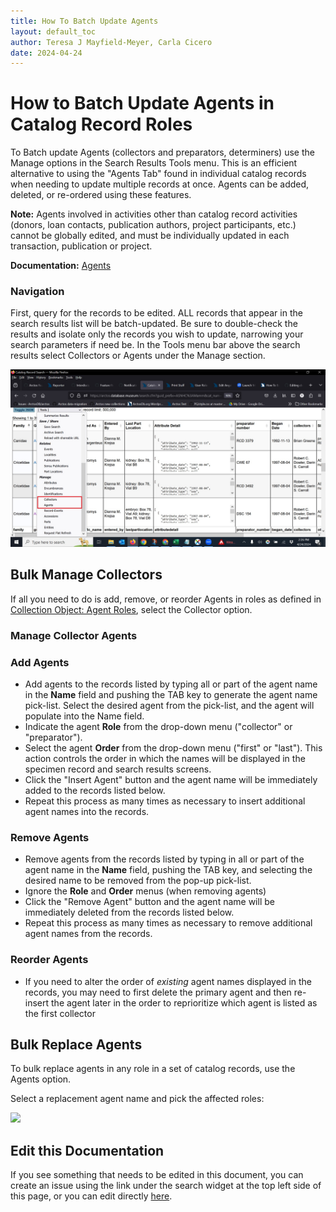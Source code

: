 ```yaml
---
title: How To Batch Update Agents
layout: default_toc
author: Teresa J Mayfield-Meyer, Carla Cicero
date: 2024-04-24
---
```


# How to Batch Update Agents in Catalog Record Roles
To Batch update Agents (collectors and preparators, determiners) use the Manage options in the Search Results Tools menu. This is an efficient alternative to using the "Agents Tab" found in individual catalog records when needing to update multiple records at once. Agents can be added, deleted, or re-ordered using these features.

**Note:** Agents involved in activities other than catalog record activities (donors, loan contacts, publication authors, project participants, etc.) cannot be globally edited, and must be individually updated in each transaction, publication or project.

**Documentation:** <a href="https://handbook.arctosdb.org/documentation/agent.html" target="_blank">Agents</a>

### Navigation
First, query for the records to be edited. ALL records that appear in the search results list will be batch-updated. Be sure to double-check the results and isolate only the records you wish to update, narrowing your search parameters if need be. In the Tools menu bar above the search results select Collectors or Agents under the Manage section.

![](tutorial_images/manage_agents_1.jpg)

## Bulk Manage Collectors

If all you need to do is add, remove, or reorder Agents in roles as defined in [Collection Object: Agent Roles](https://arctos.database.museum/info/ctDocumentation.cfm?table=ctcollector_role), select the Collector option.

### Manage Collector Agents

### Add Agents

* Add agents to the records listed by typing all or part of the agent name in the **Name** field and pushing the TAB key to generate the agent name pick-list. Select the desired agent from the pick-list, and the agent will populate into the Name field.
* Indicate the agent **Role** from the drop-down menu ("collector" or "preparator").
* Select the agent **Order** from the drop-down menu ("first" or "last"). This action controls the order in which the names will be displayed in the specimen record and search results screens.
* Click the "Insert Agent" button and the agent name will be immediately added to the records listed below.
* Repeat this process as many times as necessary to insert additional agent names into the records.

### Remove Agents

* Remove agents from the records listed by typing in all or part of the agent name in the **Name** field, pushing the TAB key, and selecting the desired name to be removed from the pop-up pick-list.
* Ignore the **Role** and **Order** menus (when removing agents)
* Click the "Remove Agent" button and the agent name will be immediately deleted from the records listed below.
* Repeat this process as many times as necessary to remove additional agent names from the records.

### Reorder Agents

* If you need to alter the order of _existing_ agent names displayed in the records, you may need to first delete the primary agent and then re-insert the agent later in the order to reprioritize which agent is listed as the first collector

## Bulk Replace Agents

To bulk replace agents in any role in a set of catalog records, use the Agents option.

Select a replacement agent name and pick the affected roles:

![](https://user-images.githubusercontent.com/5720791/195840362-680180f4-1d1b-440d-8ed0-b680082f970b.png)

## Edit this Documentation

If you see something that needs to be edited in this document, you can create an issue using the link under the search widget at the top left side of this page, or you can edit directly <a href="https://github.com/ArctosDB/documentation-wiki/edit/gh-pages/_how_to/How-to-Batch-Update-Agents.markdown" target="_blank">here</a>.
